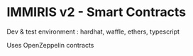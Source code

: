# IMMIRIS v2 - Smart Contracts

Dev & test environment : hardhat, waffle, ethers, typescript

Uses OpenZeppelin contracts
